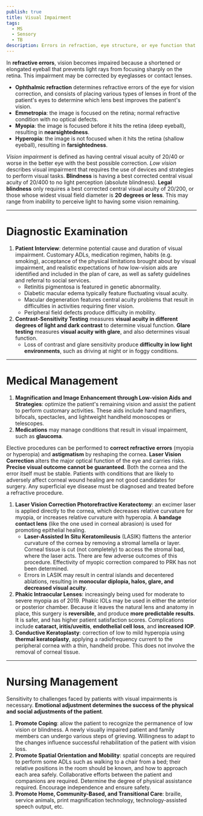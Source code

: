 ```yaml
---
publish: true
title: Visual Impairment
tags:
  - MS
  - Sensory
  - TB
description: Errors in refraction, eye structure, or eye function that results vision impairment—nearsightedness, farsightedness, astigmatism, blurring, opacity, double vision, floaters, changes in color perception, etc.
---
```

In **refractive errors**, vision becomes impaired because a shortened or elongated eyeball that prevents light rays from focusing sharply on the retina. This impairment may be corrected by eyeglasses or contact lenses.
- **Ophthalmic refraction** determines refractive errors of the eye for vision correction, and consists of placing various types of lenses in front of the patient's eyes to determine which lens best improves the patient's vision.
- **Emmetropia**: the image is focused on the retina; normal refractive condition with no optical defects.
- **Myopia**: the image is focused before it hits the retina (deep eyeball), resulting in **nearsightedness**.
- **Hyperopia**: the image is not focused when it hits the retina (shallow eyeball), resulting in **farsightedness**.

*Vision impairment* is defined as having central visual acuity of 20/40 or worse in the better eye with the best possible correction. *Low vision* describes visual impairment that requires the use of devices and strategies to perform visual tasks. **Blindness** is having a best corrected central visual acuity of 20/400 to no light perception (absolute blindness). **Legal blindness** only requires a best corrected central visual acuity of 20/200, or those whose widest visual field diameter is **20 degrees or less**. This may range from inability to perceive light to having some vision remaining.

___

# Diagnostic Examination
1. **Patient Interview**: determine potential cause and duration of visual impairment. Customary ADLs, medication regimen, habits (e.g. smoking), acceptance of the physical limitations brought about by visual impairment, and realistic expectations of how low-vision aids are identified and included in the plan of care, as well as safety guidelines and referral to social services.
	- Retinitis pigmentosa is featured in genetic abnormality.
	- Diabetic macular edema typically feature fluctuating visual acuity.
	- Macular degeneration features central acuity problems that result in difficulties in activities requiring finer vision.
	- Peripheral field defects produce difficulty in mobility.
2. **Contrast-Sensitivity Testing** measures **visual acuity in different degrees of light and dark contrast** to determine visual function. **Glare testing** measures **visual acuity with glare**, and also determines visual function.
	- Loss of contrast and glare sensitivity produce **difficulty in low light environments**, such as driving at night or in foggy conditions.

___

# Medical Management
1. **Magnification and Image Enhancement through Low-vision Aids and Strategies**: optimize the patient's remaining vision and assist the patient to perform customary activities. These aids include hand magnifiers, bifocals, spectacles, and lightweight handheld monoscopes or telescopes.
2. **Medications** may manage conditions that result in visual impairment, such as **glaucoma**.

Elective procedures can be performed to **correct refractive errors** (myopia or hyperopia) and **astigmatism** by reshaping the cornea. **Laser Vision Correction** alters the major optical function of the eye and carries risks. **Precise visual outcome cannot be guaranteed**. Both the cornea and the error itself must be stable. Patients with conditions that are likely to adversely affect corneal wound healing are not good candidates for surgery. Any superficial eye disease must be diagnosed and treated before a refractive procedure.
1. **Laser Vision Correction Photorefractive Keratectomy**: an excimer laser is applied directly to the cornea, which decreases relative curvature for myopia, or increases relative curvature with hyperopia. A **bandage contact lens** (like the one used in corneal abrasion) is used for promoting epithelial healing.
	- **Laser-Assisted In Situ Keratomileusis** (LASIK) flattens the anterior curvature of the cornea by removing a stromal lamella or layer. Corneal tissue is cut (not completely) to access the stromal bad, where the laser acts. There are few adverse outcomes of this procedure. Effectivity of myopic correction compared to PRK has not been determined.
	- Errors in LASIK may result in central islands and decentered ablations, resulting in **monocular diplopia, halos, glare, and decreased visual acuity**.
2. **Phakic Intraocular Lenses**: increasingly being used for moderate to severe myopia as of 2019. Phakic IOLs may be used in either the anterior or posterior chamber. Because it leaves the natural lens and anatomy in place, this surgery is **reversible**, and produce **more predictable results**. It is safer, and has higher patient satisfaction scores. Complications include **cataract, iritis/uveitis**, **endothelial cell loss**, and **increased IOP**.
3. **Conductive Keratoplasty**: correction of low to mild hyperopia using **thermal keratoplasty**, applying a radiofrequency current to the peripheral cornea with a thin, handheld probe. This does not involve the removal of corneal tissue.

___

# Nursing Management
Sensitivity to challenges faced by patients with visual impairments is necessary. **Emotional adjustment determines the success of the physical and social adjustments of the patient**.
1. **Promote Coping**: allow the patient to recognize the permanence of low vision or blindness. A newly visually impaired patient and family members can undergo various steps of grieving. Willingness to adapt to the changes influence successful rehabilitation of the patient with vision loss.
2. **Promote Spatial Orientation and Mobility**: spatial concepts are required to perform some ADLs such as walking to a chair from a bed; their relative positions in the room should be known, and how to approach each area safely. Collaborative efforts between the patient and companions are required. Determine the degree of physical assistance required. Encourage independence and ensure safety.
3. **Promote Home, Community-Based, and Transitional Care**: braille, service animals, print magnification technology, technology-assisted speech output, etc.
